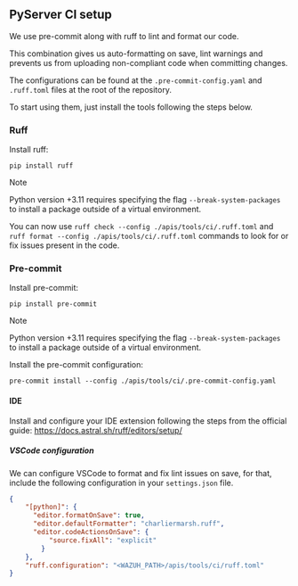 ## PyServer CI setup

We use pre-commit along with ruff to lint and format our code.

This combination gives us auto-formatting on save, lint warnings and prevents us from uploading non-compliant code when committing changes.

The configurations can be found at the `.pre-commit-config.yaml` and `.ruff.toml` files at the root of the repository.

To start using them, just install the tools following the steps below.

### Ruff

Install ruff:

```console
pip install ruff
```

> [!Note]
> Python version +3.11 requires specifying the flag `--break-system-packages` to install a package outside of a virtual environment.

You can now use `ruff check --config ./apis/tools/ci/.ruff.toml` and `ruff format --config ./apis/tools/ci/.ruff.toml` commands to look for or fix issues present in the code.

### Pre-commit

Install pre-commit:

```console
pip install pre-commit
```

> [!Note]
> Python version +3.11 requires specifying the flag `--break-system-packages` to install a package outside of a virtual environment.

Install the pre-commit configuration:

```
pre-commit install --config ./apis/tools/ci/.pre-commit-config.yaml
```

#### IDE

Install and configure your IDE extension following the steps from the official guide: https://docs.astral.sh/ruff/editors/setup/

##### VSCode configuration

We can configure VSCode to format and fix lint issues on save, for that, include the following configuration in your `settings.json` file.

```json
{
    "[python]": {
      "editor.formatOnSave": true,
      "editor.defaultFormatter": "charliermarsh.ruff",
      "editor.codeActionsOnSave": {
          "source.fixAll": "explicit"
        }
    },
    "ruff.configuration": "<WAZUH_PATH>/apis/tools/ci/ruff.toml"
}
```
